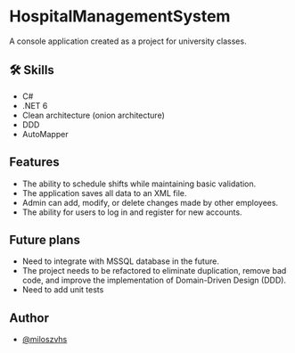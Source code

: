 # HospitalManagementSystem

A console application created as a project for university classes.

## 🛠 Skills
- C# 
- .NET 6
- Clean architecture (onion architecture)
- DDD
- AutoMapper 


## Features
- The ability to schedule shifts while maintaining basic validation.
- The application saves all data to an XML file.
- Admin can add, modify, or delete changes made by other employees.
- The ability for users to log in and register for new accounts.

## Future plans
- Need to integrate with MSSQL database in the future.
- The project needs to be refactored to eliminate duplication, remove   bad code, and improve the implementation of Domain-Driven Design (DDD).
- Need to add unit tests


## Author

- [@miloszvhs](https://www.github.com/miloszvhs)

